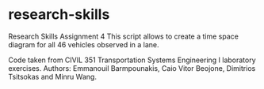 # research-skills
Research Skills Assignment 4
This script allows to create a time space diagram for all 46 vehicles observed in a lane. 

Code taken from CIVIL 351 Transportation Systems Engineering I laboratory exercises. 
Authors: Emmanouil Barmpounakis, Caio Vitor Beojone, Dimitrios Tsitsokas and Minru Wang. 
